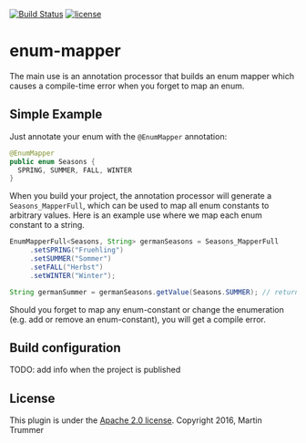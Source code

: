 
[![Build Status](https://travis-ci.org/tmtron/enum-mapper.svg?label=travis)](https://travis-ci.org/tmtron/enum-mapper/builds)
[![license](https://img.shields.io/github/license/tmtron/green-annotations.svg?maxAge=2592000)](https://raw.githubusercontent.com/tmtron/green-annotations/develop/LICENSE)

# enum-mapper
The main use is an annotation processor that builds an enum mapper which causes a compile-time error when you forget to map an enum.

## Simple Example
Just annotate your enum with the `@EnumMapper` annotation:
```java
@EnumMapper
public enum Seasons {
  SPRING, SUMMER, FALL, WINTER
}
```
When you build your project, the annotation processor will generate a `Seasons_MapperFull`, which can be used to map all enum constants to arbitrary values.
Here is an example use where we map each enum constant to a string. 
```java
EnumMapperFull<Seasons, String> germanSeasons = Seasons_MapperFull
     .setSPRING("Fruehling")
     .setSUMMER("Sommer")
     .setFALL("Herbst")
     .setWINTER("Winter");

String germanSummer = germanSeasons.getValue(Seasons.SUMMER); // returns "Sommer"
```
Should you forget to map any enum-constant or change the enumeration (e.g. add or remove an enum-constant), you will get a compile error.

## Build configuration
TODO: add info when the project is published

## License
This plugin is under the [Apache 2.0 license](http://www.apache.org/licenses/LICENSE-2.0.html). Copyright 2016, Martin Trummer

